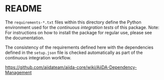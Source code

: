 # README

The `requirements-*.txt` files within this directory define the Python environment used for the *continuous integration tests* of this package. Note: For instructions on how to install the package for regular use, please see the documentation.

The consistency of the requirements defined here with the dependencies defined in the `setup.json` file is checked automatically as part of the continuous integration workflow.

https://github.com/aiidateam/aiida-core/wiki/AiiDA-Dependency-Management
